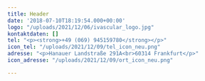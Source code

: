 ```yaml
---
title: Header
date: '2018-07-10T18:19:54.000+00:00'
logo: "/uploads/2021/12/06/ivascular_logo.jpg"
kontaktdaten: []
tel: "<p><strong>+49 (069) 945159780</strong></p>"
icon_tel: "/uploads/2021/12/09/tel_icon_neu.png"
adresse: "<p>Hanauer Landstraße 291A<br>60314 Frankfurt</p>"
icon_adresse: "/uploads/2021/12/09/ort_icon_neu.png"

---
```

